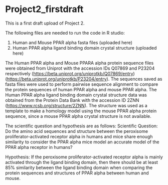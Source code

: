 # Project2_firstdraft
This is a first draft upload of Project 2.

The following files are needed to run the code in R studio:
1) Human and Mouse PPAR alpha fasta files (uploaded here)
2) Human PPAR alpha ligand binding domain crystal structure (uploaded here)

The Human PPAR alpha and Mouse PPARA alpha protein sequence files were obtained from Uniprot with the accession IDs Q07869 and P23204 respectively (https://beta.uniprot.org/uniprotkb/Q07869/entry) (https://beta.uniprot.org/uniprotkb/P23204/entry). The sequences saved as fasta files were used to perform pairwise sequence alignment to compare the protein sequences of human PPAR alpha and mouse PPAR alpha.
The Human PPAR alpha ligand binding domain crystal structure data was obtained from the Protein Data Bank with the accession ID 2ZNN (https://www.rcsb.org/structure/2ZNN). The structure was used as a template to make a homology model using the mouse PPAR alpha protein sequence, since a mouse PPAR alpha crystal structure is not available.

The scientific question and hypothesis are as follows:
Scientific Question: Do the amino acid sequences and structure between the peroxisome proliferator-activated receptor alpha in humans and mice share enough similarity to consider the PPAR alpha mice model an accurate model of the PPAR alpha receptor in humans?

Hypothesis: If the peroxisome proliferator-activated receptor alpha is mainly activated through the ligand binding domain, then there should be at least 85% similarity between the ligand binding domain when comparing the protein sequences and structures of PPAR alpha between human and mouse.
